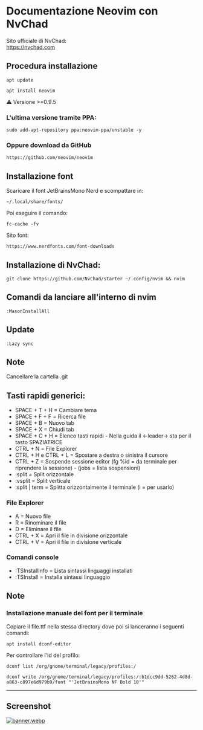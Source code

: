 # Documentazione Neovim con NvChad
Sito ufficiale di NvChad:  
https://nvchad.com

## Procedura installazione
```
apt update
```
```
apt install neovim
```
:warning: Versione >=0.9.5
### L'ultima versione tramite PPA:
```
sudo add-apt-repository ppa:neovim-ppa/unstable -y
```
### Oppure download da GitHub
```
https://github.com/neovim/neovim
```
## Installazione font
Scaricare il font JetBrainsMono Nerd e scompattare in:
```
~/.local/share/fonts/
```
Poi eseguire il comando:
```
fc-cache -fv
```
Sito font:
```
https://www.nerdfonts.com/font-downloads
```
## Installazione di NvChad:
```
git clone https://github.com/NvChad/starter ~/.config/nvim && nvim
```
## Comandi da lanciare all'interno di nvim
```
:MasonInstallAll
```

## Update
```
:Lazy sync
```

## Note
Cancellare la cartella .git

## Tasti rapidi generici:

- SPACE + T + H = Cambiare tema
- SPACE + F + F = Ricerca file
- SPACE + B = Nuovo tab
- SPACE + X = Chiudi tab
- SPACE + C + H = Elenco tasti rapidi - Nella guida il <-leader-> sta per il tasto SPAZIATRICE
- CTRL + N = File Explorer
- CTRL + H e CTRL + L = Spostare a destra o sinistra il cursore
- CTRL + Z = Sospende sessione editor (fg %id = da terminale per riprendere la sessione) - (jobs = lista sospensioni)
- :split = Split orizzontale
- :vsplit = Split verticale
- :split | term = Splitta orizzontalmente il terminale (i = per usarlo)
### File Explorer
- A = Nuovo file
- R = Rinominare il file
- D = Eliminare il file
- CTRL + X = Apri il file in divisione orizzontale
- CTRL + V = Apri il file in divisione verticale
### Comandi console
- :TSInstallInfo = Lista sintassi linguaggi installati
- :TSInstall = Installa sintassi linguaggio

## Note
### Installazione manuale del font per il terminale
Copiare il file.ttf nella stessa directory dove poi si lanceranno i seguenti comandi:
```
apt install dconf-editor
```
Per controllare l'id del profilo:
```
dconf list /org/gnome/terminal/legacy/profiles:/
```
```
dconf write /org/gnome/terminal/legacy/profiles:/:b1dcc9dd-5262-4d8d-a863-c897e6d979b9/font "'JetBrainsMono NF Bold 10'"
```
---

## Screenshot

[![banner.webp](https://i.postimg.cc/tJR88Byp/banner.webp)](https://i.postimg.cc/tJR88Byp/banner.webp)
